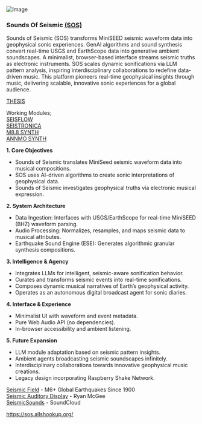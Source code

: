 ![Image](https://github.com/user-attachments/assets/88059152-b8fa-46fc-a498-8801064b5cc4)

### Sounds Of Seismic [(SOS)](https://sos.allshookup.org/)<br>

Sounds of Seismic (SOS) transforms MiniSEED seismic waveform data into geophysical sonic experiences. GenAI algorithms and sound synthesis convert real-time USGS and EarthScope data into generative ambient soundscapes. A minimalist, browser-based interface streams seismic truths as electronic instruments. SOS scales dynamic sonifications via LLM pattern analysis, inspiring interdisciplinary collaborations to redefine data-driven music. This platform pioneers real-time geophysical insights through music, delivering scalable, innovative sonic experiences for a global audience.

[THESIS](https://github.com/strikeslip/SOS/blob/main/Overview.md)<br>

Working Modules;<br>
[SEISFLOW](https://sos.allshookup.org/flow.html)<br>
[SEISTRONICA](https://sos.allshookup.org/seis.html)<br>
[M8.8 SYNTH](https://sos.allshookup.org/synths/Kamchatka-8-8-Synth.html)<br>
[ANNMO SYNTH](https://sos.allshookup.org/synths/ANMO-FM-Synth.html)<br>

**1. Core Objectives <br>**
+ Sounds of Seismic translates MiniSeed seismic waveform data into musical compositions.<br>
+ SOS uses AI-driven algorithms to create sonic interpretations of geophysical data.<br>
+ Sounds of Seismic investigates geophysical truths via electronic musical expression.<br>

**2. System Architecture**
+ Data Ingestion: Interfaces with USGS/EarthScope for real-time MiniSEED (BHZ) waveform parsing.<br>
+ Audio Processing: Normalizes, resamples, and maps seismic data to musical attributes.<br>
+ Earthquake Sound Engine (ESE): Generates algorithmic granular synthesis compositions.<br>

**3. Intelligence & Agency**
+ Integrates LLMs for intelligent, seismic-aware sonification behavior.<br>
+ Curates and transforms seismic events into real-time sonifications.<br>
+ Composes dynamic musical narratives of Earth’s geophysical activity.<br>
+ Operates as an autonomous digital broadcast agent for sonic diaries.<br>

**4. Interface & Experience**
+ Minimalist UI with waveform and event metadata.<br>
+ Pure Web Audio API (no dependencies).<br>
+ In-browser accessibility and ambient listening.<br>

**5. Future Expansion**
+ LLM module adaptation based on seismic pattern insights.<br>
+ Ambient agents broadcasting seismic soundscapes infinitely.<br>
+ Interdisciplinary collaborations towards innovative geophysical music creations.<br>
+ Legacy design incorporating Raspberry Shake Network.<br>

[Seismic Field](https://allshookup.org/seismic-field.html) - M6+ Global Earthquakes Since 1900<br>
[Seismic Auditory Display](https://sos.allshookup.org/auditory-display.html) - Ryan McGee<br>
[SeismicSounds](https://soundcloud.com/seismicsounds) - SoundCloud<br>
    
https://sos.allshookup.org/




